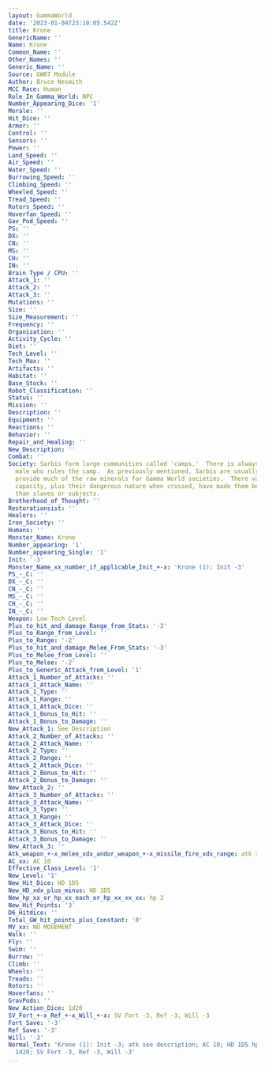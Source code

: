 ```yaml
---
layout: GammaWorld
date: '2023-01-04T23:10:05.542Z'
title: Krone
GenericName: ''
Name: Krone
Common_Name: ''
Other_Names: ''
Generic_Name: ''
Source: GW07 Module
Author: Bruce Nesmith
MCC Race: Human
Role_In_Gamma_World: NPC
Number_Appearing_Dice: '1'
Morale: ''
Hit_Dice: ''
Armor: ''
Control: ''
Sensors: ''
Power: ''
Land_Speed: ''
Air_Speed: ''
Water_Speed: ''
Burrowing_Speed: ''
Climbing_Speed: ''
Wheeled_Speed: ''
Tread_Speed: ''
Rotors_Speed: ''
Hoverfan_Speed: ''
Gav_Pod_Speed: ''
PS: ''
DX: ''
CN: ''
MS: ''
CH: ''
IN: ''
Brain Type / CPU: ''
Attack_1: ''
Attack_2: ''
Attack_3: ''
Mutations: ''
Size: ''
Size_Measurement: ''
Frequency: ''
Organization: ''
Activity_Cycle: ''
Diet: ''
Tech_Level: ''
Tech_Max: ''
Artifacts: ''
Habitat: ''
Base_Stock: ''
Robot_Classification: ''
Status: ''
Mission: ''
Description: ''
Equipment: ''
Reactions: ''
Behavior: ''
Repair_and_Healing: ''
New_Description: ''
Combat: ''
Society: Sarbis form large communities called 'camps.'  There is always one dominate
  male who rules the camp.  As previously mentioned, Sarbis are usually miners and
  provide much of the raw minerals for Gamma World societies.  There value in this
  capacity, plus their dangerous nature when crossed, have made them better allies
  than slaves or subjects.
Brotherhood_of_Thought: ''
Restorationsist: ''
Healers: ''
Iron_Society: ''
Humans: ''
Monster_Name: Krone
Number_appearing: '1'
Number_appearing_Single: '1'
Init: '-3'
Monster_Name_xx_number_if_applicable_Init_+-x: 'Krone (1): Init -3'
PS_-_C: ''
DX_-_C: ''
CN_-_C: ''
MS_-_C: ''
CH_-_C: ''
IN_-_C: ''
Weapon: Low Tech Level
Plus_to_hit_and_damage_Range_from_Stats: '-3'
Plus_to_Range_from_Level: ''
Plus_to_Range: '-2'
Plus_to_hit_and_damage_Melee_From_Stats: '-3'
Plus_to_Melee_from_Level: ''
Plus_to_Melee: '-2'
Plus_to_Generic_Attack_from_Level: '1'
Attack_1_Number_of_Attacks: ''
Attack_1_Attack_Name: ''
Attack_1_Type: ''
Attack_1_Range: ''
Attack_1_Attack_Dice: ''
Attack_1_Bonus_to_Hit: ''
Attack_1_Bonus_to_Damage: ''
New_Attack_1: See Description
Attack_2_Number_of_Attacks: ''
Attack_2_Attack_Name: ''
Attack_2_Type: ''
Attack_2_Range: ''
Attack_2_Attack_Dice: ''
Attack_2_Bonus_to_Hit: ''
Attack_2_Bonus_to_Damage: ''
New_Attack_2: ''
Attack_3_Number_of_Attacks: ''
Attack_3_Attack_Name: ''
Attack_3_Type: ''
Attack_3_Range: ''
Attack_3_Attack_Dice: ''
Attack_3_Bonus_to_Hit: ''
Attack_3_Bonus_to_Damage: ''
New_Attack_3: ''
Atk_weapon_+-x_melee_xdx_andor_weapon_+-x_missile_fire_xdx_range: atk see description
AC_xx: AC 10
Effective_Class_Level: '1'
New_Level: '1'
New_Hit_Dice: HD 1D5
New_HD_xdx_plus_minus: HD 1D5
New_hp_xx_or_hp_xx_each_or_hp_xx_xx_xx: hp 3
New_Hit_Points: '3'
D6_Hitdice: ''
Total_GW_hit_points_plus_Constant: '0'
MV_xx: NO MOVEMENT
Walk: ''
Fly: ''
Swim: ''
Burrow: ''
Climb: ''
Wheels: ''
Treads: ''
Rotors: ''
Hoverfans: ''
GravPods: ''
New_Action_Dice: 1d20
SV_Fort_+-x_Ref_+-x_Will_+-x: SV Fort -3, Ref -3, Will -3
Fort_Save: '-3'
Ref_Save: '-3'
Will: '-3'
Normal_Text: 'Krone (1): Init -3; atk see description; AC 10; HD 1D5 hp 3; NO MOVEMENT;
  1d20; SV Fort -3, Ref -3, Will -3'
...
```

